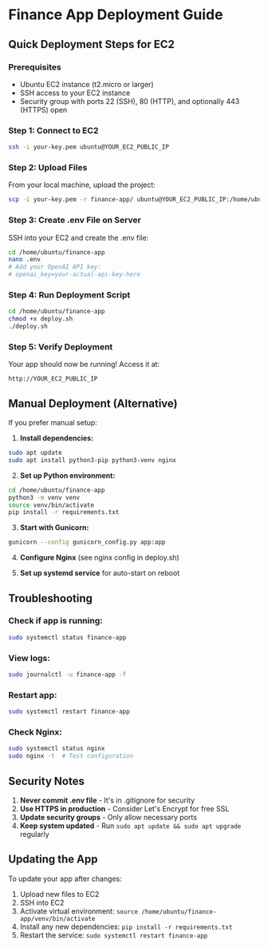 # Finance App Deployment Guide

## Quick Deployment Steps for EC2

### Prerequisites
- Ubuntu EC2 instance (t2.micro or larger)
- SSH access to your EC2 instance
- Security group with ports 22 (SSH), 80 (HTTP), and optionally 443 (HTTPS) open

### Step 1: Connect to EC2
```bash
ssh -i your-key.pem ubuntu@YOUR_EC2_PUBLIC_IP
```

### Step 2: Upload Files
From your local machine, upload the project:
```bash
scp -i your-key.pem -r finance-app/ ubuntu@YOUR_EC2_PUBLIC_IP:/home/ubuntu/
```

### Step 3: Create .env File on Server
SSH into your EC2 and create the .env file:
```bash
cd /home/ubuntu/finance-app
nano .env
# Add your OpenAI API key:
# openai_key=your-actual-api-key-here
```

### Step 4: Run Deployment Script
```bash
cd /home/ubuntu/finance-app
chmod +x deploy.sh
./deploy.sh
```

### Step 5: Verify Deployment
Your app should now be running! Access it at:
```
http://YOUR_EC2_PUBLIC_IP
```

## Manual Deployment (Alternative)

If you prefer manual setup:

1. **Install dependencies:**
```bash
sudo apt update
sudo apt install python3-pip python3-venv nginx
```

2. **Set up Python environment:**
```bash
cd /home/ubuntu/finance-app
python3 -m venv venv
source venv/bin/activate
pip install -r requirements.txt
```

3. **Start with Gunicorn:**
```bash
gunicorn --config gunicorn_config.py app:app
```

4. **Configure Nginx** (see nginx config in deploy.sh)

5. **Set up systemd service** for auto-start on reboot

## Troubleshooting

### Check if app is running:
```bash
sudo systemctl status finance-app
```

### View logs:
```bash
sudo journalctl -u finance-app -f
```

### Restart app:
```bash
sudo systemctl restart finance-app
```

### Check Nginx:
```bash
sudo systemctl status nginx
sudo nginx -t  # Test configuration
```

## Security Notes

1. **Never commit .env file** - It's in .gitignore for security
2. **Use HTTPS in production** - Consider Let's Encrypt for free SSL
3. **Update security groups** - Only allow necessary ports
4. **Keep system updated** - Run `sudo apt update && sudo apt upgrade` regularly

## Updating the App

To update your app after changes:

1. Upload new files to EC2
2. SSH into EC2
3. Activate virtual environment: `source /home/ubuntu/finance-app/venv/bin/activate`
4. Install any new dependencies: `pip install -r requirements.txt`
5. Restart the service: `sudo systemctl restart finance-app`